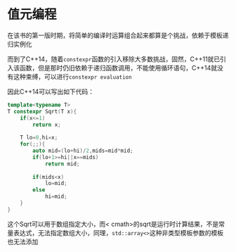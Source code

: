 # 值元编程

在该书的第一版时期，将简单的编译时运算组合起来都算是个挑战，依赖于模板递归实例化

而到了C++14，随着`constexpr`函数的引入移除大多数挑战，固然，C++11就已引入该函数，但是那时仍旧依赖于递归函数调用，不能使用循环语句，C++14就没有这种束缚，可以进行`constexpr evaluation`

因此C++14可以写出如下代码：

```cpp
template<typename T>
T constexpr Sqrt(T x){
    if(x<=1)
        return x;
    
    T lo=0,hi=x;
    for(;;){
        auto mid=(lo+hi)/2,mids=mid*mid;
        if(lo+1>=hi||x==mids)
            return mid;
        
        if(mids<x)
            lo=mid;
        else
            hi=mid;
    }
}
```

这个Sqrt可以用于数组指定大小，而< cmath>的sqrt是运行时计算结果，不是常量表达式，无法指定数组大小，同理，`std::array<>`这种非类型模板参数的模板也无法添加